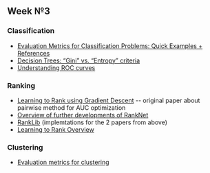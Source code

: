 ## Week №3

### Classification
- [Evaluation Metrics for Classification Problems: Quick Examples + References](https://queirozf.com/entries/evaluation-metrics-for-classification-quick-examples-references)
- [Decision Trees: “Gini” vs. “Entropy” criteria](https://www.garysieling.com/blog/sklearn-gini-vs-entropy-criteria/)
- [Understanding ROC curves](http://www.navan.name/roc/)

### Ranking
- [Learning to Rank using Gradient Descent](https://icml.cc/2015/wp-content/uploads/2015/06/icml_ranking.pdf) -- original paper about pairwise method for AUC optimization
- [Overview of further developments of RankNet](https://www.microsoft.com/en-us/research/wp-content/uploads/2016/02/MSR-TR-2010-82.pdf)
- [RankLib](https://sourceforge.net/p/lemur/wiki/RankLib/) (implemtations for the 2 papers from above)
- [Learning to Rank Overview](https://wellecks.wordpress.com/2015/01/15/learning-to-rank-overview/)

### Clustering
- [Evaluation metrics for clustering](http://nlp.uned.es/docs/amigo2007a.pdf)